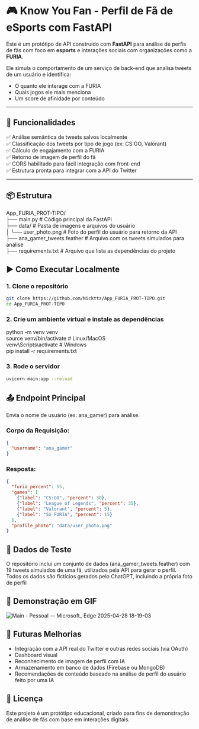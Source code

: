 # 🎮 Know You Fan - Perfil de Fã de eSports com FastAPI

Este é um protótipo de API construído com **FastAPI** para análise de perfis de fãs com foco em **esports** e interações sociais com organizações como a **FURIA**.

Ele simula o comportamento de um serviço de back-end que analisa tweets de um usuário e identifica:
- O quanto ele interage com a FURIA
- Quais jogos ele mais menciona
- Um score de afinidade por conteúdo

---

## 🚀 Funcionalidades

✅ Análise semântica de tweets salvos localmente  
✅ Classificação dos tweets por tipo de jogo (ex: CS:GO, Valorant)  
✅ Cálculo de engajamento com a FURIA  
✅ Retorno de imagem de perfil do fã  
✅ CORS habilitado para fácil integração com front-end  
✅ Estrutura pronta para integrar com a API do Twitter

---

## 📦 Estrutura

App_FURIA_PROT-TIPO/  
├── main.py               # Código principal da FastAPI  
├── data/                 # Pasta de imagens e arquivos do usuário  
│   └── user_photo.png    # Foto do perfil do usuário para retorno da API  
├── ana_gamer_tweets.feather  # Arquivo com os tweets simulados para análise  
├── requirements.txt      # Arquivo que lista as dependências do projeto  

## ▶️ Como Executar Localmente

### 1. Clone o repositório

```bash
git clone https://github.com/Nickttz/App_FURIA_PROT-TIPO.git
cd App_FURIA_PROT-TIPO
```

### 2. Crie um ambiente virtual e instale as dependências

python -m venv venv  
source venv/bin/activate  # Linux/MacOS  
venv\Scripts\activate     # Windows  
pip install -r requirements.txt  

### 3. Rode o servidor 

```bash
uvicorn main:app --reload
```

## 📤 Endpoint Principal

Envia o nome de usuário (ex: ana_gamer) para análise.

### Corpo da Requisição:

```json
{
  "username": "ana_gamer"
}
```

### Resposta:

```json
{
  "furia_percent": 55,
  "games": [
    {"label": "CS:GO", "percent": 30},
    {"label": "League of Legends", "percent": 35},
    {"label": "Valorant", "percent": 5},
    {"label": "Só FURIA", "percent": 15}
  ],
  "profile_photo": "data/user_photo.png"
}
```

## 🧪 Dados de Teste

O repositório inclui um conjunto de dados (ana_gamer_tweets.feather) com 19 tweets simulados de uma fã, utilizados pela API para gerar o perfil.  
Todos os dados são fictícios gerados pelo ChatGPT, incluindo a própria foto de perfil

## 🎥 Demonstração em GIF

![Main - Pessoal — Microsoft_ Edge 2025-04-28 18-19-03](https://github.com/user-attachments/assets/8f3fa2e6-02e8-4c28-9e1c-48d015216726)

## 🧠 Futuras Melhorias
- Integração com a API real do Twitter e outras redes sociais (via OAuth)
- Dashboard visual
- Reconhecimento de imagem de perfil com IA
- Armazenamento em banco de dados (Firebase ou MongoDB)
- Recomendações de conteúdo baseado na análise de perfil do usuário feito por uma IA

## 📄 Licença
Este projeto é um protótipo educacional, criado para fins de demonstração de análise de fãs com base em interações digitais.
